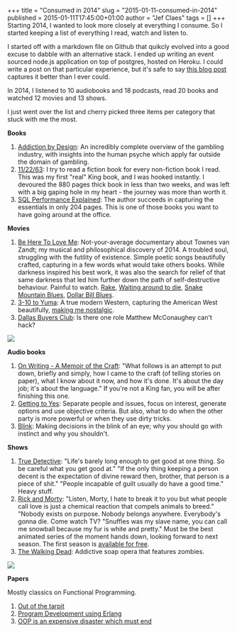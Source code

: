 +++
title = "Consumed in 2014"
slug = "2015-01-11-consumed-in-2014"
published = 2015-01-11T17:45:00+01:00
author = "Jef Claes"
tags = []
+++
Starting 2014, I wanted to look more closely at everything I consume. So
I started keeping a list of everything I read, watch and listen to.  
  
I started off with a markdown file on Github that quikcly evolved into a
good excuse to dabble with an alternative stack. I ended up writing an
event sourced node.js application on top of postgres, hosted on Heroku.
I could write a post on that particular experience, but it's safe to say
[this blog post](http://notes.ericjiang.com/posts/751) captures it
better than I ever could.  
  
In 2014, I listened to 10 audiobooks and 18 podcasts, read 20 books and
watched 12 movies and 13 shows.  
  
I just went over the list and cherry picked three items per category
that stuck with me the most.  
  
**Books**  

1.  [Addiction by
    Design](http://www.amazon.com/gp/product/0691160880/ref=as_li_tl?ie=UTF8&camp=1789&creative=9325&creativeASIN=0691160880&linkCode=as2&tag=diofanedebyje-20&linkId=VOHHIGAAZRBYS4CW):
    An incredibly complete overview of the gambling industry, with
    insights into the human psyche which apply far outside the domain of
    gambling. 
2.  [11/22/63](http://www.amazon.com/gp/product/1451627297/ref=as_li_tl?ie=UTF8&camp=1789&creative=9325&creativeASIN=1451627297&linkCode=as2&tag=diofanedebyje-20&linkId=PWN25BXIZGUYENQL):
    I try to read a fiction book for every non-fiction book I read. This
    was my first "real" King book, and I was hooked instantly. I
    devoured the 880 pages thick book in less than two weeks, and was
    left with a big gaping hole in my heart - the journey was more than
    worth it. 
3.  [SQL Performance
    Explained](http://www.amazon.com/gp/product/3950307826/ref=as_li_tl?ie=UTF8&camp=1789&creative=9325&creativeASIN=3950307826&linkCode=as2&tag=diofanedebyje-20&linkId=PLZSBRRPM2O3LYTA):
    The author succeeds in capturing the essentials in only 204 pages.
    This is one of those books you want to have going around at the
    office. 

**Movies**

1.  [Be Here To Love
    Me](http://www.imdb.com/title/tt0423853/?ref_=fn_al_tt_1):
    Not-your-average documentary about Townes van Zandt; my musical and
    philosophical discovery of 2014. A troubled soul, struggling with
    the futility of existence. Simple poetic songs beautifully crafted,
    capturing in a few words what would take others books. While
    darkness inspired his best work, it was also the search for relief
    of that same darkness that led him further down the path of
    self-destructive behaviour. Painful to
    watch. [Rake](https://www.youtube.com/watch?v=UPxz_4wIa4g), [Waiting
    around to die](http://youtu.be/kFh4DebJAfs?t=1m30s), [Snake Mountain
    Blues](https://www.youtube.com/watch?v=V825I5waU3g), [Dollar Bill
    Blues](https://www.youtube.com/watch?v=EaqKdl_T3ak).
2.  [3-10 to
    Yuma](http://www.imdb.com/title/tt0381849/?ref_=fn_al_tt_1): A true
    modern Western, capturing the American West beautifully, [making me
    nostalgic](http://www.jefclaes.be/2011/09/once-upon-time-in-west.html).
3.  [Dallas Buyers
    Club](http://www.imdb.com/title/tt0790636/?ref_=fn_al_tt_1): Is
    there one role Matthew McConaughey can't hack?

[![](/post/images/thumbnails/2015-01-11-consumed-in-2014-Townes.jpg)](/post/images/2015-01-11-consumed-in-2014-Townes.jpg)

  

  

  

**Audio books**

1.  [On Writing - A Memoir of the
    Craft](http://www.audible.com/pd/Bios-Memoirs/On-Writing-Audiobook/B002V1A0WE/ref=a_search_c4_1_1_srTtl?qid=1420974710&sr=1-1):
    "What follows is an attempt to put down, briefly and simply, how I
    came to the craft (of telling stories on paper), what I know about
    it now, and how it's done. It's about the day job; it's about the
    language." If you're not a King fan, you will be after finishing
    this one. 
2.  [Getting to
    Yes](http://www.audible.com/pd/Business/Getting-to-Yes-Audiobook/B004X1T8G4/ref=a_search_c4_1_1_srTtl?qid=1420974726&sr=1-1):
    Separate people and issues, focus on interest, generate options and
    use objective criteria. But also, what to do when the other party is
    more powerful or when they use dirty tricks.
3.  [Blink](http://www.audible.com/pd/Science-Technology/Blink-Audiobook/B002VAEK3K/ref=a_search_c4_1_1_srTtl?qid=1420974744&sr=1-1):
    Making decisions in the blink of an eye; why you should go with
    instinct and why you shouldn't.

**Shows**

1.  [True
    Detective](http://www.imdb.com/title/tt2356777/?ref_=fn_al_tt_1):
    "Life's barely long enough to get good at one thing. So be careful
    what you get good at." "If the only thing keeping a person decent is
    the expectation of divine reward then, brother, that person is a
    piece of shit." "People incapable of guilt usually do have a good
    time." Heavy stuff.
2.  [Rick and
    Morty](http://www.imdb.com/title/tt2861424/?ref_=fn_al_tt_1):
    "Listen, Morty, I hate to break it to you but what people call love
    is just a chemical reaction that compels animals to breed." "Nobody
    exists on purpose. Nobody belongs anywhere. Everybody's gonna die.
    Come watch TV? "Snuffles was my slave name, you can call me snowball
    because my fur is white and pretty." Must be the best animated
    series of the moment hands down, looking forward to next season. The
    first season is [available for
    free](https://www.youtube.com/channel/UCmPIe8rQUYlI7bQp2ONfxvg).
3.  [The Walking
    Dead](http://www.imdb.com/title/tt1520211/?ref_=fn_al_tt_1):
    Addictive soap opera that features zombies.

[![](/post/images/thumbnails/2015-01-11-consumed-in-2014-TrueDetective.jpg)](/post/images/2015-01-11-consumed-in-2014-TrueDetective.jpg)

  

**Papers**

  

Mostly classics on Functional Programming.

1.  [Out of the tarpit](http://shaffner.us/cs/papers/tarpit.pdf)
2.  [Program Development using
    Erlang](http://www.erlang.se/doc/programming_rules.shtml)
3.  [OOP is an expensive disaster which must
    end](http://www.smashcompany.com/technology/object-oriented-programming-is-an-expensive-disaster-which-must-end)
